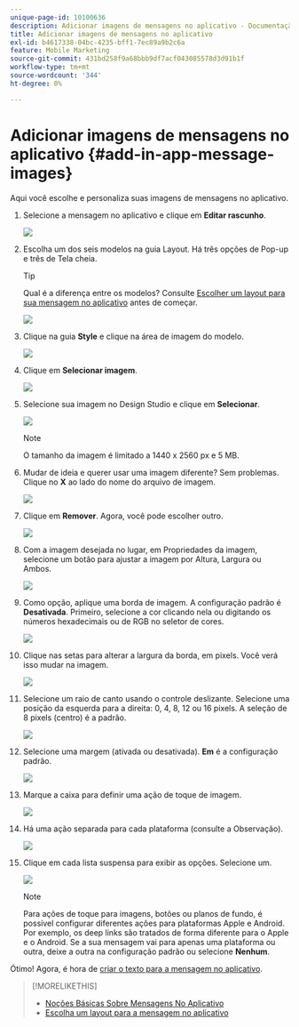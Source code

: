 ```yaml
---
unique-page-id: 10100636
description: Adicionar imagens de mensagens no aplicativo - Documentação do Marketo - Documentação do produto
title: Adicionar imagens de mensagens no aplicativo
exl-id: b4617338-04bc-4235-bff1-7ec89a9b2c6a
feature: Mobile Marketing
source-git-commit: 431bd258f9a68bbb9df7acf043085578d3d91b1f
workflow-type: tm+mt
source-wordcount: '344'
ht-degree: 0%

---
```


# Adicionar imagens de mensagens no aplicativo {#add-in-app-message-images}

Aqui você escolhe e personaliza suas imagens de mensagens no aplicativo.

1. Selecione a mensagem no aplicativo e clique em **Editar rascunho**.

   ![](assets/image2016-5-4-10-3a20-3a14.png)

1. Escolha um dos seis modelos na guia Layout. Há três opções de Pop-up e três de Tela cheia.

   >[!TIP]
   >
   >Qual é a diferença entre os modelos? Consulte [Escolher um layout para sua mensagem no aplicativo](/help/marketo/product-docs/mobile-marketing/in-app-messages/creating-in-app-messages/choose-a-layout-for-your-in-app-message.md) antes de começar.

   ![](assets/image2016-5-4-10-3a21-3a33.png)

1. Clique na guia **Style** e clique na área de imagem do modelo.

   ![](assets/image2016-5-3-16-3a53-3a23.png)

1. Clique em **Selecionar imagem**.

   ![](assets/image2016-5-6-8-3a53-3a55.png)

1. Selecione sua imagem no Design Studio e clique em **Selecionar**.

   ![](assets/image2016-5-6-8-3a58-3a40.png)

   >[!NOTE]
   >
   >O tamanho da imagem é limitado a 1440 x 2560 px e 5 MB.

1. Mudar de ideia e querer usar uma imagem diferente? Sem problemas. Clique no **X** ao lado do nome do arquivo de imagem.

   ![](assets/image2016-5-6-9-3a0-3a16.png)

1. Clique em **Remover**. Agora, você pode escolher outro.

   ![](assets/image2016-5-6-9-3a1-3a3.png)

1. Com a imagem desejada no lugar, em Propriedades da imagem, selecione um botão para ajustar a imagem por Altura, Largura ou Ambos.

   ![](assets/image2016-5-6-9-3a4-3a47.png)

1. Como opção, aplique uma borda de imagem. A configuração padrão é **Desativada**. Primeiro, selecione a cor clicando nela ou digitando os números hexadecimais ou de RGB no seletor de cores.

   ![](assets/image2016-5-6-9-3a9-3a0.png)

1. Clique nas setas para alterar a largura da borda, em pixels. Você verá isso mudar na imagem.

   ![](assets/image2016-5-6-9-3a35-3a43.png)

1. Selecione um raio de canto usando o controle deslizante. Selecione uma posição da esquerda para a direita: 0, 4, 8, 12 ou 16 pixels. A seleção de 8 pixels (centro) é a padrão.

   ![](assets/image2016-5-6-9-3a39-3a28.png)

1. Selecione uma margem (ativada ou desativada). **Em** é a configuração padrão.

   ![](assets/image2016-5-6-9-3a42-3a15.png)

1. Marque a caixa para definir uma ação de toque de imagem.

   ![](assets/image2016-5-6-9-3a48-3a58.png)

1. Há uma ação separada para cada plataforma (consulte a Observação).

   ![](assets/image2016-5-6-9-3a50-3a15.png)

1. Clique em cada lista suspensa para exibir as opções. Selecione um.

   ![](assets/image2016-5-6-9-3a52-3a41.png)

   >[!NOTE]
   >
   >Para ações de toque para imagens, botões ou planos de fundo, é possível configurar diferentes ações para plataformas Apple e Android. Por exemplo, os deep links são tratados de forma diferente para o Apple e o Android. Se a sua mensagem vai para apenas uma plataforma ou outra, deixe a outra na configuração padrão ou selecione **Nenhum**.

Ótimo! Agora, é hora de [criar o texto para a mensagem no aplicativo](/help/marketo/product-docs/mobile-marketing/in-app-messages/creating-in-app-messages/create-in-app-message-text.md).

>[!MORELIKETHIS]
>
>* [Noções Básicas Sobre Mensagens No Aplicativo](/help/marketo/product-docs/mobile-marketing/in-app-messages/understanding-in-app-messages.md)
>* [Escolha um layout para a mensagem no aplicativo](/help/marketo/product-docs/mobile-marketing/in-app-messages/creating-in-app-messages/choose-a-layout-for-your-in-app-message.md)
